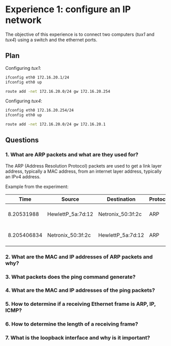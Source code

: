 # Experience 1: configure an IP network

The objective of this experience is to connect two computers (*tux1* and *tux4*) using a switch and the ethernet ports.

## Plan

Configuring *tux1*:

```bash
ifconfig eth0 172.16.20.1/24
ifconfig eth0 up

route add -net 172.16.20.0/24 gw 172.16.20.254
```

Configuring *tux4*:

```bash
ifconfig eth0 172.16.20.254/24
ifconfig eth0 up

route add -net 172.16.20.0/24 gw 172.16.20.1
```

## Questions

### 1. What are ARP packets and what are they used for?

The ARP (Address Resolution Protocol) packets are used to get a link layer address, typically a MAC address, from an internet layer address, typically an IPv4 address.

Example from the experiment:

| Time        | Source            | Destination       | Protocol | Info                                    |
| ----------- | ----------------- | ----------------- | -------- | --------------------------------------- |
| 8.20531988  | HewlettP_5a:7d:12 | Netronix_50:3f:2c | ARP      | Who has 172.16.20.254? Tell 172.16.20.1 |
| 8.205406834 | Netronix_50:3f:2c | HewlettP_5a:7d:12 | ARP      | 172.16.20.254 is at 00:08:54:50:3f:2c   |

### 2. What are the MAC and IP addresses of ARP packets and why?


### 3. What packets does the ping command generate?
### 4. What are the MAC and IP addresses of the ping packets?
### 5. How to determine if a receiving Ethernet frame is ARP, IP, ICMP?
### 6. How to determine the length of a receiving frame?
### 7. What is the loopback interface and why is it important?
